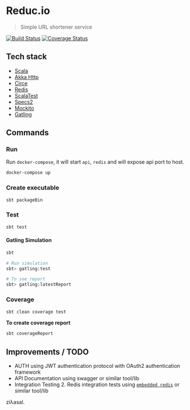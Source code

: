 Reduc.io
========

> Simple URL shortener service

[![Build Status](https://travis-ci.org/ziyasal/reducio.svg?branch=master)](https://travis-ci.org/ziyasal/reducio) [![Coverage Status](https://coveralls.io/repos/github/ziyasal/reducio/badge.svg?branch=master)](https://coveralls.io/github/ziyasal/reducio?branch=master)

## Tech stack
 - [Scala](https://www.scala-lang.org/)
 - [Akka Http](https://github.com/akka/akka-http)
 - [Circe](https://github.com/circe/circe)
 - [Redis](https://github.com/antirez/redis)
 - [ScalaTest](http://www.scalatest.org/)
 - [Specs2](https://github.com/etorreborre/specs2)
 - [Mockito](https://github.com/mockito/mockito)
 - [Gatling](https://gatling.io/)

## Commands

### Run

Run `docker-compose`, it will start `api`, `redis` and will expose api port to host.
```sh
docker-compose up
```

### Create executable
```sh
sbt packageBin
```

### Test
```sh
sbt test
```
#### Gatling Simulation
```sh
sbt

# Run simulation
sbt> gatling:test

# To see report
sbt> gatling:latestReport
```

### Coverage
```sh
sbt clean coverage test
```

**To create coverage report**
```sh
sbt coverageReport
```

## Improvements / TODO
 - AUTH using JWT authentication protocol with OAuth2 authentication framework
 - API Documentation using swagger or similar tool/lib
 - Integration Testing
   2. Redis integration tests using [`embedded redis`](https://github.com/kstyrc/embedded-redis) or similar tool/lib

ziλasal.
